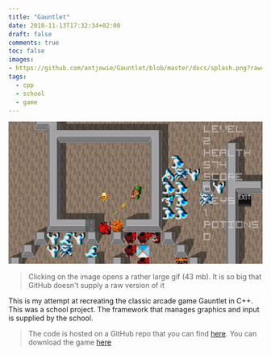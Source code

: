 ```yaml
---
title: "Gauntlet"
date: 2018-11-13T17:32:34+02:00
draft: false
comments: true
toc: false
images:
- https://github.com/antjowie/Gauntlet/blob/master/docs/splash.png?raw=true
tags: 
  - cpp
  - school
  - game
---
```


[![game showcase](https://github.com/antjowie/Gauntlet/blob/master/docs/splash.png?raw=true)](https://github.com/antjowie/Gauntlet/blob/master/docs/game.gif) 

> Clicking on the image opens a rather large gif (43 mb). It is so big that GitHub doesn't supply a raw version of it

This is my attempt at recreating the classic arcade game Gauntlet in C++. This was a school project. The framework that manages graphics and input is supplied by the school.

> The code is hosted on a GitHub repo that you can find [here](https://github.com/antjowie/Gauntlet). You can download the game [here](https://github.com/antjowie/Gauntlet/releases)